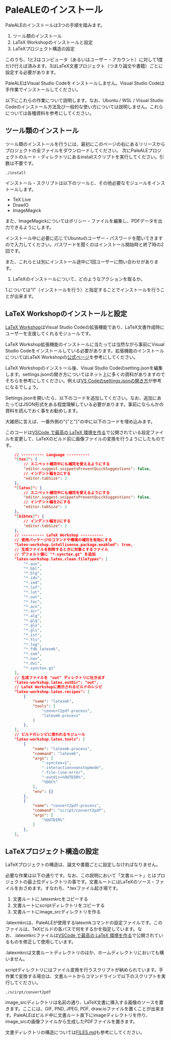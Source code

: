 # PaleALEのインストール

PaleALEのインストールは3つの手順を踏みます。
1. ツール類のインストール
2. LaTeX Workshopのインストールと設定
3. LaTeXプロジェクト構造の設定

このうち、1と2はコンピュータ（あるいはユーザー・アカウント）に対して1度だけ行えば済みます。3はLaTeX文書プロジェクト（つまり論文や書籍）ごとに設定する必要があります。

PaleALEはVisual Studio Codeをインストールしません。Visual Studio Codeは手作業でインストールしてください。

以下にこれらの作業について説明します。なお、Ubuntu / WSL / Visual Studio Codeのインストール方法及び一般的な使い方については説明しません。これらについては各種資料を参考にしてください。

## ツール類のインストール
ツール類のインストールを行うには、最初にこのページの右にあるリリースからプロジェクトの全ファイルをダウンロードしてください。
次にPaleALEプロジェクトのルート・ディレクトリにあるinstallスクリプトを実行してください。引数は不要です。

```
./install
```
インストール・スクリプトは以下のツールと、その他必要なモジュールをインストールします。
- TeX Live
- DrawIO
- ImageMagick

また、ImageMagickについてはポリシー・ファイルを編集し、PDFデータを出力できるようにします。

インストール中に必要に応じてUbuntuのユーザー・パスワードを聞いてきますので入力してください。パスワードを聞くのはインストール開始時と終了時の2回です。

また、これらとは別にインストール途中に1回ユーザーに問い合わせがあります。

1. LaTeXのインストールについて、どのようなアクションを取るか。

1.については"I"（インストールを行う）と指定することでインストールを行うことが出来ます。

## LaTeX Workshopのインストールと設定
[LaTeX Workshop](https://marketplace.visualstudio.com/items?itemName=James-Yu.latex-workshop)はVisual Studio Codeの拡張機能であり、LaTeX文書作成時にユーザーを支援してくれるモジュールです。

LaTeX Workshop拡張機能のインストールに当たっては当然ながら事前にVisual Studio Codeをインストールしている必要があります。拡張機能のインストールについてはLaTeX Workshopの[公式ページ](https://github.com/James-Yu/LaTeX-Workshop/wiki/Install#installation)を参考にしてください。

LaTeX Workshopのインストール後、Visual Studio Codeのsetting.jsonを編集します。settings.jsonの開き方についてはネット上に多くの資料がありますのでそちらを参考にしてください。例えば[VS Codeのsettings.jsonの開き方](https://qiita.com/y-w/items/614843b259c04bb91495)が参考になるでしょう。

Settings.jsonを開いたら、以下のコードを追加してください。なお、追加にあたってはJSON形式をある程度理解している必要があります。事前にならんかの資料を読んでおく事をお勧めします。

大雑把に言えば、一番外側の"{"と"}"の中に以下のコードを埋め込みます。

このコードは[VSCode で最高の LaTeX 環境を作る](https://qiita.com/rainbartown/items/d7718f12d71e688f3573)で公開されている設定ファイルを変更して、LaTeXのビルド前に画像ファイルの変換を行うようにしたものです。

```JSON
    // ---------- Language ----------
    "[tex]": {
        // スニペット補完中にも補完を使えるようにする
        "editor.suggest.snippetsPreventQuickSuggestions": false,
        // インデント幅を2にする
        "editor.tabSize": 2
    },
    "[latex]": {
        // スニペット補完中にも補完を使えるようにする
        "editor.suggest.snippetsPreventQuickSuggestions": false,
        // インデント幅を2にする
        "editor.tabSize": 2
    },
    "[bibtex]": {
        // インデント幅を2にする
        "editor.tabSize": 2
    },
    // ---------- LaTeX Workshop ----------
    // 使用パッケージのコマンドや環境の補完を有効にする
    "latex-workshop.intellisense.package.enabled": true,
    // 生成ファイルを削除するときに対象とするファイル
    // デフォルト値に "*.synctex.gz" を追加
    "latex-workshop.latex.clean.fileTypes": [
        "*.aux",
        "*.bbl",
        "*.blg",
        "*.idx",
        "*.ind",
        "*.lof",
        "*.lot",
        "*.out",
        "*.toc",
        "*.acn",
        "*.acr",
        "*.alg",
        "*.glg",
        "*.glo",
        "*.gls",
        "*.ist",
        "*.fls",
        "*.log",
        "*.fdb_latexmk",
        "*.snm",
        "*.nav",
        "*.dvi",
        "*.synctex.gz"
    ],
    // 生成ファイルを "out" ディレクトリに吐き出す
    "latex-workshop.latex.outDir": "out",
    // LaTeX Workshopに表示されるビルドのレシピ
    "latex-workshop.latex.recipes": [
        {
            "name": "latexmk",
            "tools": [
                "convert2pdf-process",
                "latexmk-process"
            ]
        },
    ],
    // ビルドのレシピに使われるモジュール
    "latex-workshop.latex.tools": [
        {
            "name": "latexmk-process",
            "command": "latexmk",
            "args": [
                "-synctex=1",
                "-interaction=nonstopmode",
                "-file-line-error",
                "-outdir=%OUTDIR%",
                "%DOC%"
            ],
            "env": {}
        },
        {
            "name": "convert2pdf-process",
            "command": "script/convert2pdf",
            "args": [
                "%OUTDIR%"
            ]
        },
    ], 
```
## LaTeXプロジェクト構造の設定
LaTeXプロジェクトの構造は、論文や書籍ごとに設定しなければなりません。

必要な作業は以下の通りです。なお、この説明において「文書ルート」とはプロジェクトの最上位ディレクトリの事です。文書ルートにはLaTeXのソース・ファイルをおさめます。すなわち、*.texファイル起き場です。
1. 文書ルートに.latexmkrcをコピーする
2. 文書ルートにscriptディレクトリをコピーする
3. 文書ルートにimage_srcディレクトリを作る

.latexmkrcは、PaleALEが使用するlatexmkコマンドの設定ファイルです。このファイルは、TeXビルドの各パスで何をするかを指定しています。なお、.latexmkrcファイルは[VSCode で最高の LaTeX 環境を作る](https://qiita.com/rainbartown/items/d7718f12d71e688f3573)で公開されているものを修正して使用しています。

.latexmkrcは文書ルートディレクトリのほか、ホームディレクトリにおいても構いません。

scriptディレクトリにはファイル変換を行うスクリプトが納められています。手作業で変換する場合は、文書ルートからコマンドラインで以下のスクリプトを実行してください。

```
./scirpt/convert2pdf
```

image_srcディレクトリは名前の通り、LaTeX文書に挿入する画像のソースを置きます。ここには、GIF, PND, JPEG, PDF, draw.ioファイルを置くことが出来ます。PaleALEはビルド中に文書ルート直下にimageディレクトリを作り、image_srcの画像ファイルから生成したPDFファイルを置きます。

文書ディレクトリの構造については[FILES.md](FILES.md)も参考にしてください。
